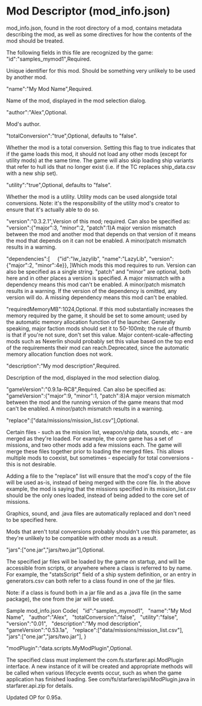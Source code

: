 # Mod Descriptor (mod_info.json)

mod_info.json, found in the root directory of a mod, contains metadata describing the mod, as well as some directives for how the contents of the mod should be treated.

The following fields in this file are recognized by the game:
"id":"samples_mymod1",Required.

Unique identifier for this mod. Should be something very unlikely to be used by another mod.

"name":"My Mod Name",Required.

Name of the mod, displayed in the mod selection dialog.

"author":"Alex",Optional.

Mod's author.

"totalConversion":"true",Optional, defaults to "false".

Whether the mod is a total conversion. Setting this flag to true indicates that if the game loads this mod, it should not load any other mods (except for utility mods) at the same time. The game will also skip loading ship variants that refer to hull ids that no longer exist (i.e. if the TC replaces ship_data.csv with a new ship set).

"utility":"true",Optional, defaults to "false".

Whether the mod is a utility. Utility mods can be used alongside total conversions. Note: it's the responsibility of the utility mod's creator to ensure that it's actually able to do so.

"version":"0.3.2.1",Version of this mod; required. Can also be specified as: "version":{"major":3, "minor":2, "patch":1}A major version mismatch between the mod and another mod that depends on that version of it means the mod that depends on it can not be enabled. A minor/patch mismatch results in a warning.

"dependencies":[
    {"id":"lw_lazylib", "name":"LazyLib", "version":{"major":2, "minor":4e}},
]Which mods this mod requires to run. Version can also be specified as a single string. "patch" and "minor" are optional, both here and in other places a version is specified. A major mismatch with a dependency means this mod can't be enabled. A minor/patch mismatch results in a warning. If the version of the dependency is omitted, any version will do. A missing dependency means this mod can't be enabled.

"requiredMemoryMB":1024,Optional. If this mod substantially increases the memory required by the game, it should be set to some amount; used by the automatic memory allocation function of the launcher. Generally speaking, major faction mods should set it to 50-100mb; the rule of thumb is that if you're not sure, don't set this value. Major content-scale-affecting mods such as Nexerlin should probably set this value based on the top end of the requirements their mod can reach.Deprecated, since the automatic memory allocation function does not work.


"description":"My mod description",Required.

Description of the mod, displayed in the mod selection dialog.

"gameVersion":"0.9.1a-RC8",Required. Can also be specified as: "gameVersion":{"major":9, "minor":1, "patch":8}A major version mismatch between the mod and the running version of the game means that mod can't be enabled. A minor/patch mismatch results in a warning.

"replace":["data/missions/mission_list.csv"],Optional.

Certain files - such as the mission list, weapon/ship data, sounds, etc - are merged as they're loaded. For example, the core game has a set of missions, and two other mods add a few missions each. The game will merge these files together prior to loading the merged files. This allows multiple mods to coexist, but sometimes - especially for total conversions - this is not desirable.

Adding a file to the "replace" list will ensure that the mod's copy of the file will be used as-is, instead of being merged with the core file. In the above example, the mod is saying that the missions specified in its mission_list.csv should be the only ones loaded, instead of being added to the core set of missions.

Graphics, sound, and .java files are automatically replaced and don't need to be specified here.

Mods that aren't total conversions probably shouldn't use this parameter, as they're unlikely to be compatible with other mods as a result.

"jars":["one.jar","jars/two.jar"],Optional.

The specified jar files will be loaded by the game on startup, and will be accessible from scripts, or anywhere where a class is referred to by name. For example, the "statsScript" field of a ship system definition, or an entry in generators.csv can both refer to a class found in one of the jar files.

Note: if a class is found both in a jar file and as a .java file (in the same package), the one from the jar will be used.


Sample mod_info.json
Code{
  "id":"samples_mymod1",
  "name":"My Mod Name",
  "author":"Alex",
  "totalConversion":"false",
  "utility":"false",
  "version":"0.01",
  "description":"My mod description",
  "gameVersion":"0.53.1a",
  "replace":["data/missions/mission_list.csv"],
  "jars":["one.jar","jars/two.jar"],
}

"modPlugin":"data.scripts.MyModPlugin",Optional.

The specified class must implement the com.fs.starfarer.api.ModPlugin interface. A new instance of it will be created and appropriate methods will be called when various lifecycle events occur, such as when the game application has finished loading. See com/fs/starfarer/api/ModPlugin.java in starfarer.api.zip for details.

Updated OP for 0.95a.